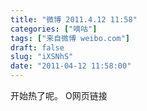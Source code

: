 ```yaml
---
title: "微博 2011.4.12 11:58"
categories: ["嘀咕"]
tags: ["来自微博 weibo.com"]
draft: false
slug: "iXSNhS"
date: "2011-04-12 11:58:00"
---
```


<p>开始热了呢。 O网页链接 ​​​​</p>
